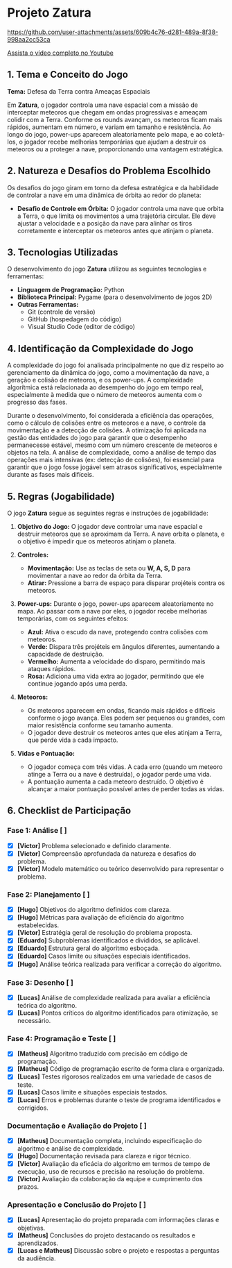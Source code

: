 # Projeto Zatura

https://github.com/user-attachments/assets/609b4c76-d281-489a-8f38-998aa2cc53ca

[Assista o vídeo completo no Youtube](https://www.youtube.com/watch?v=ne2Op8qskm4)

## 1. Tema e Conceito do Jogo

**Tema:** Defesa da Terra contra Ameaças Espaciais

Em **Zatura**, o jogador controla uma nave espacial com a missão de interceptar meteoros que chegam em ondas progressivas e ameaçam colidir com a Terra. Conforme os rounds avançam, os meteoros ficam mais rápidos, aumentam em número, e variam em tamanho e resistência. Ao longo do jogo, power-ups aparecem aleatoriamente pelo mapa, e ao coletá-los, o jogador recebe melhorias temporárias que ajudam a destruir os meteoros ou a proteger a nave, proporcionando uma vantagem estratégica.

## 2. Natureza e Desafios do Problema Escolhido

Os desafios do jogo giram em torno da defesa estratégica e da habilidade de controlar a nave em uma dinâmica de órbita ao redor do planeta:

- **Desafio de Controle em Órbita:** O jogador controla uma nave que orbita a Terra, o que limita os movimentos a uma trajetória circular. Ele deve ajustar a velocidade e a posição da nave para alinhar os tiros corretamente e interceptar os meteoros antes que atinjam o planeta.

## 3. Tecnologias Utilizadas

O desenvolvimento do jogo **Zatura** utilizou as seguintes tecnologias e ferramentas:

- **Linguagem de Programação:** Python
- **Biblioteca Principal:** Pygame (para o desenvolvimento de jogos 2D)
- **Outras Ferramentas:** 
  - Git (controle de versão)
  - GitHub (hospedagem do código)
  - Visual Studio Code (editor de código)

## 4. Identificação da Complexidade do Jogo

A complexidade do jogo foi analisada principalmente no que diz respeito ao gerenciamento da dinâmica do jogo, como a movimentação da nave, a geração e colisão de meteoros, e os power-ups. A complexidade algorítmica está relacionada ao desempenho do jogo em tempo real, especialmente à medida que o número de meteoros aumenta com o progresso das fases. 

Durante o desenvolvimento, foi considerada a eficiência das operações, como o cálculo de colisões entre os meteoros e a nave, o controle da movimentação e a detecção de colisões. A otimização foi aplicada na gestão das entidades do jogo para garantir que o desempenho permanecesse estável, mesmo com um número crescente de meteoros e objetos na tela. A análise de complexidade, como a análise de tempo das operações mais intensivas (ex: detecção de colisões), foi essencial para garantir que o jogo fosse jogável sem atrasos significativos, especialmente durante as fases mais difíceis.

## 5. Regras (Jogabilidade)

O jogo **Zatura** segue as seguintes regras e instruções de jogabilidade:

1. **Objetivo do Jogo:** O jogador deve controlar uma nave espacial e destruir meteoros que se aproximam da Terra. A nave orbita o planeta, e o objetivo é impedir que os meteoros atinjam o planeta.
   
2. **Controles:**
   - **Movimentação:** Use as teclas de seta ou **W, A, S, D** para movimentar a nave ao redor da órbita da Terra.
   - **Atirar:** Pressione a barra de espaço para disparar projéteis contra os meteoros.
   
3. **Power-ups:** Durante o jogo, power-ups aparecem aleatoriamente no mapa. Ao passar com a nave por eles, o jogador recebe melhorias temporárias, com os seguintes efeitos:
   - **Azul:** Ativa o escudo da nave, protegendo contra colisões com meteoros.
   - **Verde:** Dispara três projéteis em ângulos diferentes, aumentando a capacidade de destruição.
   - **Vermelho:** Aumenta a velocidade do disparo, permitindo mais ataques rápidos.
   - **Rosa:** Adiciona uma vida extra ao jogador, permitindo que ele continue jogando após uma perda.

4. **Meteoros:**
   - Os meteoros aparecem em ondas, ficando mais rápidos e difíceis conforme o jogo avança. Eles podem ser pequenos ou grandes, com maior resistência conforme seu tamanho aumenta.
   - O jogador deve destruir os meteoros antes que eles atinjam a Terra, que perde vida a cada impacto.

5. **Vidas e Pontuação:**
   - O jogador começa com três vidas. A cada erro (quando um meteoro atinge a Terra ou a nave é destruída), o jogador perde uma vida.
   - A pontuação aumenta a cada meteoro destruído. O objetivo é alcançar a maior pontuação possível antes de perder todas as vidas.

## 6. Checklist de Participação

### Fase 1: Análise [ ]
- [x] **[Victor]** Problema selecionado e definido claramente.
- [x] **[Victor]** Compreensão aprofundada da natureza e desafios do problema.
- [x] **[Victor]** Modelo matemático ou teórico desenvolvido para representar o problema.

### Fase 2: Planejamento [ ]
- [x] **[Hugo]** Objetivos do algoritmo definidos com clareza.
- [x] **[Hugo]** Métricas para avaliação de eficiência do algoritmo estabelecidas.
- [x] **[Victor]** Estratégia geral de resolução do problema proposta.
- [x] **[Eduardo]** Subproblemas identificados e divididos, se aplicável.
- [x] **[Eduardo]** Estrutura geral do algoritmo esboçada.
- [x] **[Eduardo]** Casos limite ou situações especiais identificados.
- [x] **[Hugo]** Análise teórica realizada para verificar a correção do algoritmo.

### Fase 3: Desenho [ ]
- [x] **[Lucas]** Análise de complexidade realizada para avaliar a eficiência teórica do algoritmo.
- [x] **[Lucas]** Pontos críticos do algoritmo identificados para otimização, se necessário.

### Fase 4: Programação e Teste [ ]
- [x] **[Matheus]** Algoritmo traduzido com precisão em código de programação.
- [x] **[Matheus]** Código de programação escrito de forma clara e organizada.
- [x] **[Lucas]** Testes rigorosos realizados em uma variedade de casos de teste.
- [x] **[Lucas]** Casos limite e situações especiais testados.
- [x] **[Lucas]** Erros e problemas durante o teste de programa identificados e corrigidos.

### Documentação e Avaliação do Projeto [ ]
- [x] **[Matheus]** Documentação completa, incluindo especificação do algoritmo e análise de complexidade.
- [x] **[Hugo]** Documentação revisada para clareza e rigor técnico.
- [x] **[Victor]** Avaliação da eficácia do algoritmo em termos de tempo de execução, uso de recursos e precisão na resolução do problema.
- [x] **[Victor]** Avaliação da colaboração da equipe e cumprimento dos prazos.

### Apresentação e Conclusão do Projeto [ ]
- [x] **[Lucas]** Apresentação do projeto preparada com informações claras e objetivas.
- [x] **[Matheus]** Conclusões do projeto destacando os resultados e aprendizados.
- [x] **[Lucas e Matheus]** Discussão sobre o projeto e respostas a perguntas da audiência.

